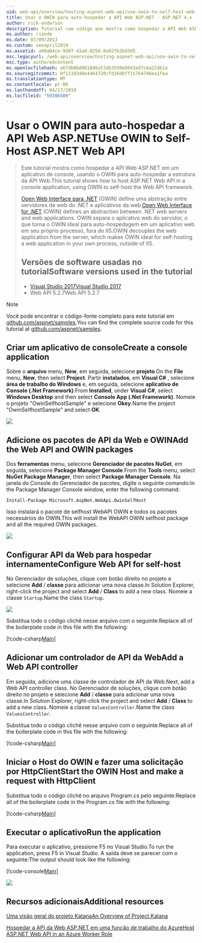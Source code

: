 ```yaml
---
uid: web-api/overview/hosting-aspnet-web-api/use-owin-to-self-host-web-api
title: Usar o OWIN para auto-hospedar a API Web ASP.NET - ASP.NET 4.x
author: rick-anderson
description: Tutorial com código que mostra como hospedar a API Web ASP.NET em um aplicativo de console.
ms.author: riande
ms.date: 07/09/2013
ms.custom: seoapril2019
ms.assetid: a90a04ce-9d07-43ad-8250-8a92fb2bd3d5
msc.legacyurl: /web-api/overview/hosting-aspnet-web-api/use-owin-to-self-host-web-api
msc.type: authoredcontent
ms.openlocfilehash: a67db0bd061846af2db3599e0843ed7c6a22db1e
ms.sourcegitcommit: 0f1119340e4464720cfd16d0ff15764746ea1fea
ms.translationtype: MT
ms.contentlocale: pt-BR
ms.lasthandoff: 04/17/2019
ms.locfileid: "59386509"
---
```

# <a name="use-owin-to-self-host-aspnet-web-api"></a><span data-ttu-id="27e34-103">Usar o OWIN para auto-hospedar a API Web ASP.NET</span><span class="sxs-lookup"><span data-stu-id="27e34-103">Use OWIN to Self-Host ASP.NET Web API</span></span> 


> <span data-ttu-id="27e34-104">Este tutorial mostra como hospedar a API Web ASP.NET em um aplicativo de console, usando o OWIN para auto-hospedar a estrutura da API Web.</span><span class="sxs-lookup"><span data-stu-id="27e34-104">This tutorial shows how to host ASP.NET Web API in a console application, using OWIN to self-host the Web API framework.</span></span>
>
> <span data-ttu-id="27e34-105">[Open Web Interface para .NET](http://owin.org) (OWIN) define uma abstração entre servidores de web do .NET e aplicativos da web.</span><span class="sxs-lookup"><span data-stu-id="27e34-105">[Open Web Interface for .NET](http://owin.org) (OWIN) defines an abstraction between .NET web servers and web applications.</span></span> <span data-ttu-id="27e34-106">OWIN separa o aplicativo web do servidor, o que torna o OWIN ideal para auto-hospedagem em um aplicativo web em seu próprio processo, fora do IIS.</span><span class="sxs-lookup"><span data-stu-id="27e34-106">OWIN decouples the web application from the server, which makes OWIN ideal for self-hosting a web application in your own process, outside of IIS.</span></span>
>
> ## <a name="software-versions-used-in-the-tutorial"></a><span data-ttu-id="27e34-107">Versões de software usadas no tutorial</span><span class="sxs-lookup"><span data-stu-id="27e34-107">Software versions used in the tutorial</span></span>
>
>
> - [<span data-ttu-id="27e34-108">Visual Studio 2017</span><span class="sxs-lookup"><span data-stu-id="27e34-108">Visual Studio 2017</span></span>](https://visualstudio.microsoft.com/downloads/) 
> - <span data-ttu-id="27e34-109">Web API 5.2.7</span><span class="sxs-lookup"><span data-stu-id="27e34-109">Web API 5.2.7</span></span>


> [!NOTE]
> <span data-ttu-id="27e34-110">Você pode encontrar o código-fonte completo para este tutorial em [github.com/aspnet/samples](https://github.com/aspnet/samples/tree/master/samples/aspnet/WebApi/OwinSelfhostSample).</span><span class="sxs-lookup"><span data-stu-id="27e34-110">You can find the complete source code for this tutorial at [github.com/aspnet/samples](https://github.com/aspnet/samples/tree/master/samples/aspnet/WebApi/OwinSelfhostSample).</span></span>


## <a name="create-a-console-application"></a><span data-ttu-id="27e34-111">Criar um aplicativo de console</span><span class="sxs-lookup"><span data-stu-id="27e34-111">Create a console application</span></span>

<span data-ttu-id="27e34-112">Sobre o **arquivo** menu, **New**, em seguida, selecione **projeto**.</span><span class="sxs-lookup"><span data-stu-id="27e34-112">On the **File** menu,  **New**, then select **Project**.</span></span> <span data-ttu-id="27e34-113">Partir **instalados**, em **Visual C#** , selecione **área de trabalho do Windows** e, em seguida, selecione **aplicativo de Console (.Net Framework)**.</span><span class="sxs-lookup"><span data-stu-id="27e34-113">From **Installed**, under **Visual C#**, select **Windows Desktop** and then select **Console App (.Net Framework)**.</span></span> <span data-ttu-id="27e34-114">Nomeie o projeto "OwinSelfhostSample" e selecione **Okey**.</span><span class="sxs-lookup"><span data-stu-id="27e34-114">Name the project "OwinSelfhostSample" and select **OK**.</span></span>

[![](use-owin-to-self-host-web-api/_static/image7.png)](use-owin-to-self-host-web-api/_static/image7.png)

## <a name="add-the-web-api-and-owin-packages"></a><span data-ttu-id="27e34-115">Adicione os pacotes de API da Web e OWIN</span><span class="sxs-lookup"><span data-stu-id="27e34-115">Add the Web API and OWIN packages</span></span>

<span data-ttu-id="27e34-116">Dos **ferramentas** menu, selecione **Gerenciador de pacotes NuGet**, em seguida, selecione **Package Manager Console**.</span><span class="sxs-lookup"><span data-stu-id="27e34-116">From the **Tools** menu, select **NuGet Package Manager**, then select **Package Manager Console**.</span></span> <span data-ttu-id="27e34-117">Na janela do Console do Gerenciador de pacotes, digite o seguinte comando:</span><span class="sxs-lookup"><span data-stu-id="27e34-117">In the Package Manager Console window, enter the following command:</span></span>

`Install-Package Microsoft.AspNet.WebApi.OwinSelfHost`

<span data-ttu-id="27e34-118">Isso instalará o pacote de selfhost WebAPI OWIN e todos os pacotes necessários do OWIN.</span><span class="sxs-lookup"><span data-stu-id="27e34-118">This will install the WebAPI OWIN selfhost package and all the required OWIN packages.</span></span>

[![](use-owin-to-self-host-web-api/_static/image4.png)](use-owin-to-self-host-web-api/_static/image3.png)

## <a name="configure-web-api-for-self-host"></a><span data-ttu-id="27e34-119">Configurar API da Web para hospedar internamente</span><span class="sxs-lookup"><span data-stu-id="27e34-119">Configure Web API for self-host</span></span>

<span data-ttu-id="27e34-120">No Gerenciador de soluções, clique com botão direito no projeto e selecione **Add** / **classe** para adicionar uma nova classe.</span><span class="sxs-lookup"><span data-stu-id="27e34-120">In Solution Explorer, right-click the project and select **Add** / **Class** to add a new class.</span></span> <span data-ttu-id="27e34-121">Nomeie a classe `Startup`.</span><span class="sxs-lookup"><span data-stu-id="27e34-121">Name the class `Startup`.</span></span>

![](use-owin-to-self-host-web-api/_static/image5.png)

<span data-ttu-id="27e34-122">Substitua todo o código clichê nesse arquivo com o seguinte:</span><span class="sxs-lookup"><span data-stu-id="27e34-122">Replace all of the boilerplate code in this file with the following:</span></span>

[!code-csharp[Main](use-owin-to-self-host-web-api/samples/sample1.cs)]

## <a name="add-a-web-api-controller"></a><span data-ttu-id="27e34-123">Adicionar um controlador de API da Web</span><span class="sxs-lookup"><span data-stu-id="27e34-123">Add a Web API controller</span></span>

<span data-ttu-id="27e34-124">Em seguida, adicione uma classe de controlador de API da Web.</span><span class="sxs-lookup"><span data-stu-id="27e34-124">Next, add a Web API controller class.</span></span> <span data-ttu-id="27e34-125">No Gerenciador de soluções, clique com botão direito no projeto e selecione **Add** / **classe** para adicionar uma nova classe.</span><span class="sxs-lookup"><span data-stu-id="27e34-125">In Solution Explorer, right-click the project and select **Add** / **Class** to add a new class.</span></span> <span data-ttu-id="27e34-126">Nomeie a classe `ValuesController`.</span><span class="sxs-lookup"><span data-stu-id="27e34-126">Name the class `ValuesController`.</span></span>

<span data-ttu-id="27e34-127">Substitua todo o código clichê nesse arquivo com o seguinte:</span><span class="sxs-lookup"><span data-stu-id="27e34-127">Replace all of the boilerplate code in this file with the following:</span></span>

[!code-csharp[Main](use-owin-to-self-host-web-api/samples/sample2.cs)]

## <a name="start-the-owin-host-and-make-a-request-with-httpclient"></a><span data-ttu-id="27e34-128">Iniciar o Host do OWIN e fazer uma solicitação por HttpClient</span><span class="sxs-lookup"><span data-stu-id="27e34-128">Start the OWIN Host and make a request with HttpClient</span></span>

<span data-ttu-id="27e34-129">Substitua todo o código clichê no arquivo Program.cs pelo seguinte:</span><span class="sxs-lookup"><span data-stu-id="27e34-129">Replace all of the boilerplate code in the Program.cs file with the following:</span></span>

[!code-csharp[Main](use-owin-to-self-host-web-api/samples/sample3.cs)]

## <a name="run-the-application"></a><span data-ttu-id="27e34-130">Executar o aplicativo</span><span class="sxs-lookup"><span data-stu-id="27e34-130">Run the application</span></span>

<span data-ttu-id="27e34-131">Para executar o aplicativo, pressione F5 no Visual Studio.</span><span class="sxs-lookup"><span data-stu-id="27e34-131">To run the application, press F5 in Visual Studio.</span></span> <span data-ttu-id="27e34-132">A saída deve se parecer com o seguinte:</span><span class="sxs-lookup"><span data-stu-id="27e34-132">The output should look like the following:</span></span>

[!code-console[Main](use-owin-to-self-host-web-api/samples/sample4.cmd)]

![](use-owin-to-self-host-web-api/_static/image6.png)

## <a name="additional-resources"></a><span data-ttu-id="27e34-133">Recursos adicionais</span><span class="sxs-lookup"><span data-stu-id="27e34-133">Additional resources</span></span>

[<span data-ttu-id="27e34-134">Uma visão geral do projeto Katana</span><span class="sxs-lookup"><span data-stu-id="27e34-134">An Overview of Project Katana</span></span>](../../../aspnet/overview/owin-and-katana/an-overview-of-project-katana.md)

[<span data-ttu-id="27e34-135">Hospedar a API da Web ASP.NET em uma função de trabalho do Azure</span><span class="sxs-lookup"><span data-stu-id="27e34-135">Host ASP.NET Web API in an Azure Worker Role</span></span>](host-aspnet-web-api-in-an-azure-worker-role.md)
